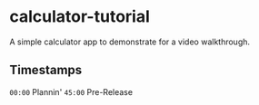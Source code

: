 # calculator-tutorial
A simple calculator app to demonstrate for a video walkthrough.

## Timestamps

`00:00` Plannin'
`45:00` Pre-Release